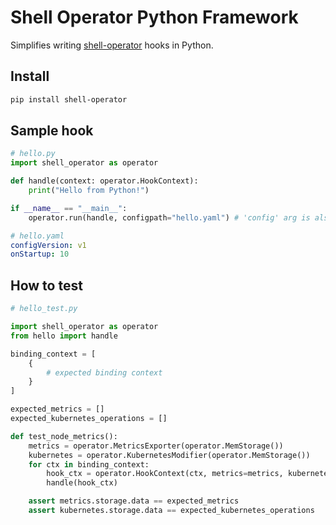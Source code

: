 # Shell Operator Python Framework

Simplifies writing [shell-operator](https://github.com/flant/shell-operator) hooks in Python.

## Install

```bash
pip install shell-operator
```

## Sample hook

```python
# hello.py
import shell_operator as operator

def handle(context: operator.HookContext):
    print("Hello from Python!")

if __name__ == "__main__":
    operator.run(handle, configpath="hello.yaml") # 'config' arg is also supported for raw string
```

```yaml
# hello.yaml
configVersion: v1
onStartup: 10
```

## How to test

```python
# hello_test.py

import shell_operator as operator
from hello import handle

binding_context = [
    {
        # expected binding context
    }
]

expected_metrics = []
expected_kubernetes_operations = []

def test_node_metrics():
    metrics = operator.MetricsExporter(operator.MemStorage())
    kubernetes = operator.KubernetesModifier(operator.MemStorage())
    for ctx in binding_context:
        hook_ctx = operator.HookContext(ctx, metrics=metrics, kubernetes=kubernetes)
        handle(hook_ctx)

    assert metrics.storage.data == expected_metrics
    assert kubernetes.storage.data == expected_kubernetes_operations
```
